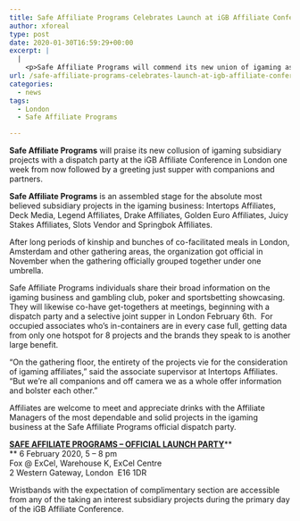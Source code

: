 ```yaml
---
title: Safe Affiliate Programs Celebrates Launch at iGB Affiliate Conference in London
author: xforeal 
type: post
date: 2020-01-30T16:59:29+00:00
excerpt: |
  |
    <p>Safe Affiliate Programs will commend its new union of igaming associate projects with a dispatch party at the iGB Affiliate Conference in London one week from now followed by a greeting just supper with companions and partners </p>
url: /safe-affiliate-programs-celebrates-launch-at-igb-affiliate-conference-in-london/
categories:
  - news
tags:
  - London
  - Safe Affiliate Programs

---
```

**Safe Affiliate Programs** will praise its new collusion of igaming subsidiary projects with a dispatch party at the iGB Affiliate Conference in London one week from now followed by a greeting just supper with companions and partners.

**Safe Affiliate Programs** is an assembled stage for the absolute most believed subsidiary projects in the igaming business: Intertops Affiliates, Deck Media, Legend Affiliates, Drake Affiliates, Golden Euro Affiliates, Juicy Stakes Affiliates, Slots Vendor and Springbok Affiliates.

After long periods of kinship and bunches of co-facilitated meals in London, Amsterdam and other gathering areas, the organization got official in November when the gathering officially grouped together under one umbrella.

Safe Affiliate Programs individuals share their broad information on the igaming business and gambling club, poker and sportsbetting showcasing. They will likewise co-have get-togethers at meetings, beginning with a dispatch party and a selective joint supper in London February 6th.  For occupied associates who’s in-containers are in every case full, getting data from only one hotspot for 8 projects and the brands they speak to is another large benefit.

“On the gathering floor, the entirety of the projects vie for the consideration of igaming affiliates,” said the associate supervisor at Intertops Affiliates. “But we’re all companions and off camera we as a whole offer information and bolster each other.”

Affiliates are welcome to meet and appreciate drinks with the Affiliate Managers of the most dependable and solid projects in the igaming business at the Safe Affiliate Programs official dispatch party.

**<u>SAFE AFFILIATE PROGRAMS – OFFICIAL LAUNCH PARTY</u>****  
** 6 February 2020, 5 – 8 pm  
Fox @ ExCel, Warehouse K, ExCel Centre  
2 Western Gateway, London  E16 1DR

Wristbands with the expectation of complimentary section are accessible from any of the taking an interest subsidiary projects during the primary day of the iGB Affiliate Conference.